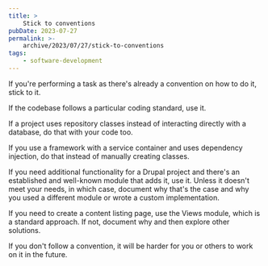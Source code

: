 ```yaml
---
title: >
    Stick to conventions
pubDate: 2023-07-27
permalink: >-
    archive/2023/07/27/stick-to-conventions
tags:
    - software-development
---
```


If you're performing a task as there's already a convention on how to do it, stick to it.

If the codebase follows a particular coding standard, use it.

If a project uses repository classes instead of interacting directly with a database, do that with your code too.

If you use a framework with a service container and uses dependency injection, do that instead of manually creating classes.

If you need additional functionality for a Drupal project and there's an established and well-known module that adds it, use it. Unless it doesn't meet your needs, in which case, document why that's the case and why you used a different module or wrote a custom implementation.

If you need to create a content listing page, use the Views module, which is a standard approach. If not, document why and then explore other solutions.

If you don't follow a convention, it will be harder for you or others to work on it in the future.
